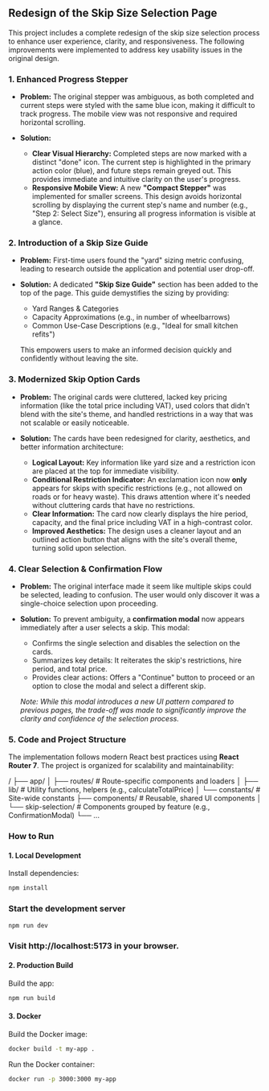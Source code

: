 ## Redesign of the Skip Size Selection Page

This project includes a complete redesign of the skip size selection process to enhance user experience, clarity, and responsiveness. The following improvements were implemented to address key usability issues in the original design.

### 1. Enhanced Progress Stepper

- **Problem:** The original stepper was ambiguous, as both completed and current steps were styled with the same blue icon, making it difficult to track progress. The mobile view was not responsive and required horizontal scrolling.

- **Solution:**
  - **Clear Visual Hierarchy:** Completed steps are now marked with a distinct "done" icon. The current step is highlighted in the primary action color (blue), and future steps remain greyed out. This provides immediate and intuitive clarity on the user's progress.
  - **Responsive Mobile View:** A new **"Compact Stepper"** was implemented for smaller screens. This design avoids horizontal scrolling by displaying the current step's name and number (e.g., "Step 2: Select Size"), ensuring all progress information is visible at a glance.

### 2. Introduction of a Skip Size Guide

- **Problem:** First-time users found the "yard" sizing metric confusing, leading to research outside the application and potential user drop-off.

- **Solution:** A dedicated **"Skip Size Guide"** section has been added to the top of the page. This guide demystifies the sizing by providing:

  - Yard Ranges & Categories
  - Capacity Approximations (e.g., in number of wheelbarrows)
  - Common Use-Case Descriptions (e.g., "Ideal for small kitchen refits")

  This empowers users to make an informed decision quickly and confidently without leaving the site.

### 3. Modernized Skip Option Cards

- **Problem:** The original cards were cluttered, lacked key pricing information (like the total price including VAT), used colors that didn't blend with the site's theme, and handled restrictions in a way that was not scalable or easily noticeable.

- **Solution:** The cards have been redesigned for clarity, aesthetics, and better information architecture:
  - **Logical Layout:** Key information like yard size and a restriction icon are placed at the top for immediate visibility.
  - **Conditional Restriction Indicator:** An exclamation icon now **only** appears for skips with specific restrictions (e.g., not allowed on roads or for heavy waste). This draws attention where it's needed without cluttering cards that have no restrictions.
  - **Clear Information:** The card now clearly displays the hire period, capacity, and the final price including VAT in a high-contrast color.
  - **Improved Aesthetics:** The design uses a cleaner layout and an outlined action button that aligns with the site's overall theme, turning solid upon selection.

### 4. Clear Selection & Confirmation Flow

- **Problem:** The original interface made it seem like multiple skips could be selected, leading to confusion. The user would only discover it was a single-choice selection upon proceeding.

- **Solution:** To prevent ambiguity, a **confirmation modal** now appears immediately after a user selects a skip. This modal:

  - Confirms the single selection and disables the selection on the cards.
  - Summarizes key details: It reiterates the skip's restrictions, hire period, and total price.
  - Provides clear actions: Offers a "Continue" button to proceed or an option to close the modal and select a different skip.

  _Note: While this modal introduces a new UI pattern compared to previous pages, the trade-off was made to significantly improve the clarity and confidence of the selection process._

### 5. Code and Project Structure

The implementation follows modern React best practices using **React Router 7**. The project is organized for scalability and maintainability:

/
├── app/
│ ├── routes/ # Route-specific components and loaders
│ ├── lib/ # Utility functions, helpers (e.g., calculateTotalPrice)
│ └── constants/ # Site-wide constants
├── components/ # Reusable, shared UI components
│ └── skip-selection/ # Components grouped by feature (e.g., ConfirmationModal)
└── ...

### How to Run

#### 1. Local Development

Install dependencies:

```bash
npm install
```

### Start the development server

```bash
npm run dev
```

### Visit http://localhost:5173 in your browser.

#### 2. Production Build

Build the app:

```bash
npm run build
```

#### 3. Docker

Build the Docker image:

```bash
docker build -t my-app .
```

Run the Docker container:

```bash
docker run -p 3000:3000 my-app
```
